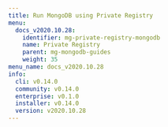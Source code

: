 ```yaml
---
title: Run MongoDB using Private Registry
menu:
  docs_v2020.10.28:
    identifier: mg-private-registry-mongodb
    name: Private Registry
    parent: mg-mongodb-guides
    weight: 35
menu_name: docs_v2020.10.28
info:
  cli: v0.14.0
  community: v0.14.0
  enterprise: v0.1.0
  installer: v0.14.0
  version: v2020.10.28
---
```


